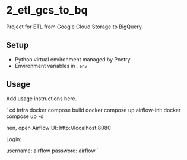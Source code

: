 # 2_etl_gcs_to_bq

Project for ETL from Google Cloud Storage to BigQuery.

## Setup

- Python virtual environment managed by Poetry
- Environment variables in `.env`

## Usage

Add usage instructions here.

`
cd infra
docker compose build
docker compose up airflow-init
docker compose up -d

hen, open Airflow UI:
http://localhost:8080

Login:

username: airflow
password: airflow
`
